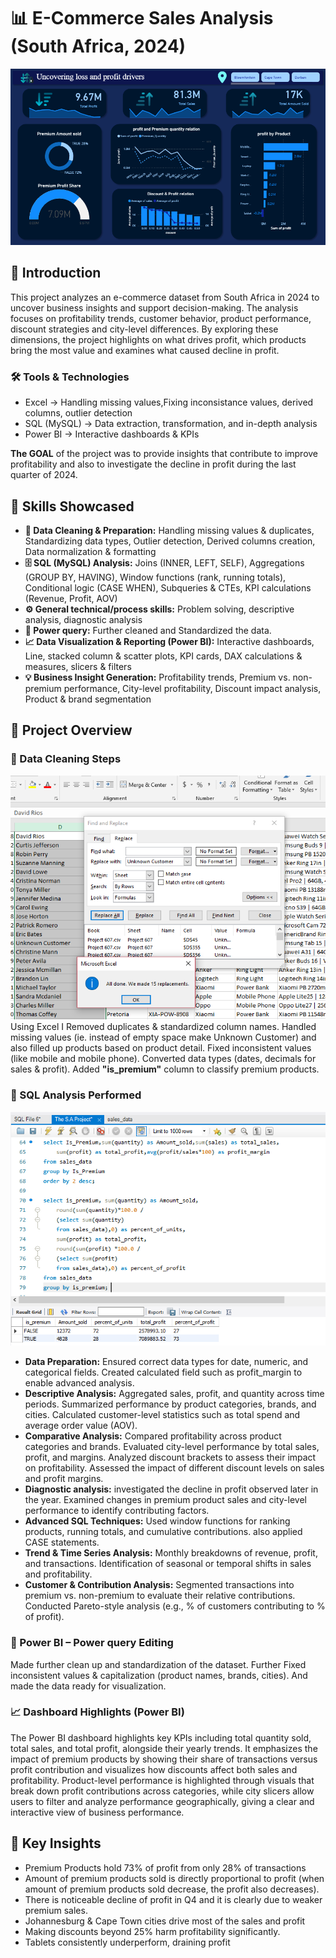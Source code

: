 # 📊 E-Commerce Sales Analysis (South Africa, 2024)
![Dashboard](/Images/SA%20Dashboard%202.PNG)
## 📌 Introduction
This project analyzes an e-commerce dataset from South Africa in 2024 to uncover business insights and support decision-making. The analysis focuses on profitability trends, customer behavior, product performance, discount strategies and city-level differences. By exploring these dimensions, the project highlights on what drives profit, which products bring the most value and examines what caused decline in profit.


### 🛠️ Tools & Technologies
- Excel → Handling missing values,Fixing inconsistance values, derived columns, outlier detection
- SQL (MySQL) → Data extraction, transformation, and in-depth analysis
- Power BI → Interactive dashboards & KPIs

**The GOAL** of the project was to provide insights that contribute to improve profitability and also to investigate the decline in profit during the last quarter of 2024.

## 📌 Skills Showcased
- **📂 Data Cleaning & Preparation:** Handling missing values & duplicates, Standardizing data types, Outlier detection, Derived columns creation, Data normalization & formatting
- **🗄️ SQL (MySQL) Analysis:** Joins (INNER, LEFT, SELF), Aggregations (GROUP BY, HAVING), Window functions (rank, running totals), Conditional logic (CASE WHEN), Subqueries & CTEs, KPI calculations (Revenue, Profit, AOV)
- **⚙️ General technical/process skills:** Problem solving, descriptive analysis, diagnostic analysis
- **📝 Power query:** Further cleaned and Standardized the data.
- **📈 Data Visualization & Reporting (Power BI):** Interactive dashboards, Line, stacked column & scatter plots, KPI cards, DAX calculations & measures, slicers & filters
- **💡 Business Insight Generation:** Profitability trends, Premium vs. non-premium performance, City-level profitability, Discount impact analysis, Product & brand segmentation
## 📌 Project Overview
### 📂 Data Cleaning Steps
![Excel](/Images/SA%20Excel.PNG)
Using Excel I Removed duplicates & standardized column names. Handled missing values (ie. instead of empty space make Unknown Customer) and also filled up products based on product detail. Fixed inconsistent values (like mobile and mobile phone). Converted data types (dates, decimals for sales & profit). Added **"is_premium"** column to classify premium products. 


### 🔎 SQL Analysis Performed
![alt text](Images/SA%20SQL.PNG)
- **Data Preparation:** Ensured correct data types for date, numeric, and categorical fields. Created calculated field such as profit_margin to enable advanced analysis.
- **Descriptive Analysis:** Aggregated sales, profit, and quantity across time periods. Summarized performance by product categories, brands, and cities. Calculated customer-level statistics such as total spend and average order value (AOV).
- **Comparative Analysis:** Compared profitability across product categories and brands. Evaluated city-level performance by total sales, profit, and margins. Analyzed discount brackets to assess their impact on profitability. Assessed the impact of different discount levels on sales and profit margins.
- **Diagnostic analysis:** investigated the decline in profit observed later in the year. Examined changes in premium product sales and city-level performance to identify contributing factors.
- **Advanced SQL Techniques:** Used window functions for ranking products, running totals, and cumulative contributions. also applied CASE statements. 
- **Trend & Time Series Analysis:** Monthly breakdowns of revenue, profit, and transactions. Identification of seasonal or temporal shifts in sales and profitability.
- **Customer & Contribution Analysis:** Segmented transactions into premium vs. non-premium to evaluate their relative contributions. Conducted Pareto-style analysis (e.g., % of customers contributing to % of profit).
### 📝 Power BI – Power query Editing
Made further clean up and standardization of the dataset. Further Fixed inconsistent values & capitalization (product names, brands, cities). And made the data ready for visualization.


### 📈 Dashboard Highlights (Power BI)
The Power BI dashboard highlights key KPIs including total quantity sold, total sales, and total profit, alongside their yearly trends. It emphasizes the impact of premium products by showing their share of transactions versus profit contribution and visualizes how discounts affect both sales and profitability. Product-level performance is highlighted through visuals that break down profit contributions across categories, while city slicers allow users to filter and analyze performance geographically, giving a clear and interactive view of business performance.
## 🔑 Key Insights
- Premium Products hold 73% of profit from only 28% of transactions
- Amount of premium products sold is directly proportional to profit (when amount of premium products sold decrease, the profit also decreases).
- There is noticeable decline of profit in Q4 and it is clearly due to weaker premium sales.
- Johannesburg & Cape Town cities drive most of the sales and profit
- Making discounts beyond 25% harm profitability significantly.
- Tablets consistently underperform, draining profit


